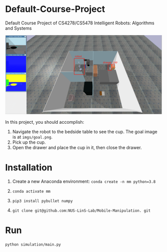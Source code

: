 # Default-Course-Project
Default Course Project of CS4278/CS5478 Intelligent Robots: Algorithms and Systems

![Scene](imgs/scene.png)


In this project, you should accomplish:

1. Navigate the robot to the bedside table to see the cup. The goal image is at `imgs/goal.png`.
2. Pick up the cup.
3. Open the drawer and place the cup in it, then close the drawer.



# Installation

1. Create a new Anaconda environment: `conda create -n mm python=3.8`

2. `conda activate mm`

3. `pip3 install pybullet numpy`

4. `git clone git@github.com:NUS-LinS-Lab/Mobile-Manipulation.
git`

# Run

`python simulation/main.py`


